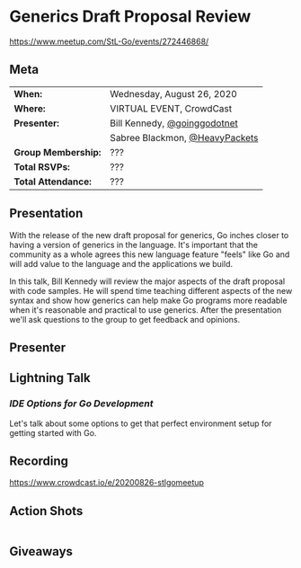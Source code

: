 # Generics Draft Proposal Review
https://www.meetup.com/StL-Go/events/272446868/

## Meta 
| | |
| --- | --- |
| **When:** | Wednesday, August 26, 2020 |
| **Where:** | VIRTUAL EVENT, CrowdCast |
| **Presenter:** | Bill Kennedy, [@goinggodotnet](https://twitter.com/goinggodotnet) |
| | Sabree Blackmon, [@HeavyPackets](https://twitter.com/HeavyPackets) |
| **Group Membership:** | ??? |
| **Total RSVPs:** | ??? |
| **Total Attendance:** | ??? |

## Presentation
With the release of the new draft proposal for generics, Go inches closer to having a version of generics in the language. It's important that the community as a whole agrees this new language feature "feels" like Go and will add value to the language and the applications we build.

In this talk, Bill Kennedy will review the major aspects of the draft proposal with code samples. He will spend time teaching different aspects of the new syntax and show how generics can help make Go programs more readable when it's reasonable and practical to use generics. After the presentation we'll ask questions to the group to get feedback and opinions.

## Presenter

## Lightning Talk
### _IDE Options for Go Development_
Let's talk about some options to get that perfect environment setup for getting started with Go.

## Recording
https://www.crowdcast.io/e/20200826-stlgomeetup

## Action Shots
|  |  |
| --- | --- |

## Giveaways
